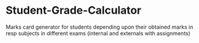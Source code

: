 # Student-Grade-Calculator
Marks card generator for students depending upon their obtained marks in resp subjects in different exams (internal and externals with assignments)
